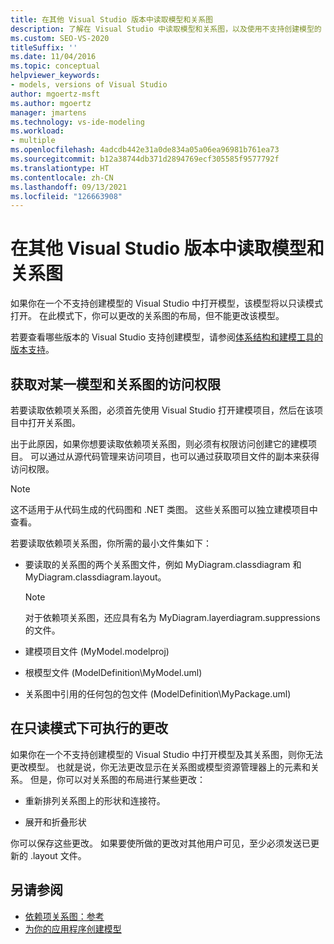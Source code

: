 ```yaml
---
title: 在其他 Visual Studio 版本中读取模型和关系图
description: 了解在 Visual Studio 中读取模型和关系图，以及使用不支持创建模型的 Visual Studio 版本时的只读行为。
ms.custom: SEO-VS-2020
titleSuffix: ''
ms.date: 11/04/2016
ms.topic: conceptual
helpviewer_keywords:
- models, versions of Visual Studio
author: mgoertz-msft
ms.author: mgoertz
manager: jmartens
ms.technology: vs-ide-modeling
ms.workload:
- multiple
ms.openlocfilehash: 4adcdb442e31a0de834a05a06ea96981b761ea73
ms.sourcegitcommit: b12a38744db371d2894769ecf305585f9577792f
ms.translationtype: HT
ms.contentlocale: zh-CN
ms.lasthandoff: 09/13/2021
ms.locfileid: "126663908"
---
```

# <a name="read-models-and-diagrams-in-other-visual-studio-editions"></a>在其他 Visual Studio 版本中读取模型和关系图

如果你在一个不支持创建模型的 Visual Studio 中打开模型，该模型将以只读模式打开。 在此模式下，你可以更改的关系图的布局，但不能更改该模型。

若要查看哪些版本的 Visual Studio 支持创建模型，请参阅[体系结构和建模工具的版本支持](../modeling/analyze-and-model-your-architecture.md#VersionSupport)。

## <a name="obtaining-access-to-a-model-and-diagrams"></a>获取对某一模型和关系图的访问权限

若要读取依赖项关系图，必须首先使用 Visual Studio 打开建模项目，然后在该项目中打开关系图。

出于此原因，如果你想要读取依赖项关系图，则必须有权限访问创建它的建模项目。 可以通过从源代码管理来访问项目，也可以通过获取项目文件的副本来获得访问权限。

> [!NOTE]
> 这不适用于从代码生成的代码图和 .NET 类图。 这些关系图可以独立建模项目中查看。

若要读取依赖项关系图，你所需的最小文件集如下：

- 要读取的关系图的两个关系图文件，例如 MyDiagram.classdiagram 和 MyDiagram.classdiagram.layout。

    > [!NOTE]
    > 对于依赖项关系图，还应具有名为 MyDiagram.layerdiagram.suppressions 的文件。

- 建模项目文件 (MyModel.modelproj)

- 根模型文件 (ModelDefinition\MyModel.uml)

- 关系图中引用的任何包的包文件 (ModelDefinition\MyPackage.uml)

## <a name="changes-that-you-can-make-in-read-only-mode"></a>在只读模式下可执行的更改

如果你在一个不支持创建模型的 Visual Studio 中打开模型及其关系图，则你无法更改模型。 也就是说，你无法更改显示在关系图或模型资源管理器上的元素和关系。 但是，你可以对关系图的布局进行某些更改：

- 重新排列关系图上的形状和连接符。

- 展开和折叠形状

你可以保存这些更改。 如果要使所做的更改对其他用户可见，至少必须发送已更新的 .layout 文件。

## <a name="see-also"></a>另请参阅

- [依赖项关系图：参考](../modeling/layer-diagrams-reference.md)
- [为你的应用程序创建模型](../modeling/create-models-for-your-app.md)
